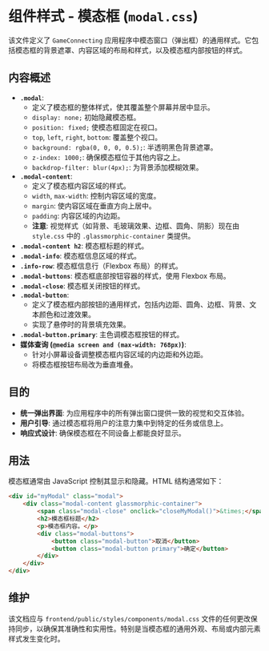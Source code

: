 # 组件样式 - 模态框 (`modal.css`)

该文件定义了 `GameConnecting` 应用程序中模态窗口（弹出框）的通用样式。它包括模态框的背景遮罩、内容区域的布局和样式，以及模态框内部按钮的样式。

## 内容概述

-   **`.modal`**: 
    -   定义了模态框的整体样式，使其覆盖整个屏幕并居中显示。
    -   `display: none;` 初始隐藏模态框。
    -   `position: fixed;` 使模态框固定在视口。
    -   `top`, `left`, `right`, `bottom`: 覆盖整个视口。
    -   `background: rgba(0, 0, 0, 0.5);`: 半透明黑色背景遮罩。
    -   `z-index: 1000;`: 确保模态框位于其他内容之上。
    -   `backdrop-filter: blur(4px);`: 为背景添加模糊效果。
-   **`.modal-content`**: 
    -   定义了模态框内容区域的样式。
    -   `width`, `max-width`: 控制内容区域的宽度。
    -   `margin`: 使内容区域在垂直方向上居中。
    -   `padding`: 内容区域的内边距。
    -   **注意**: 视觉样式（如背景、毛玻璃效果、边框、圆角、阴影）现在由 `style.css` 中的 `.glassmorphic-container` 类提供。
-   **`.modal-content h2`**: 模态框标题的样式。
-   **`.modal-info`**: 模态框信息区域的样式。
-   **`.info-row`**: 模态框信息行（Flexbox 布局）的样式。
-   **`.modal-buttons`**: 模态框底部按钮容器的样式，使用 Flexbox 布局。
-   **`.modal-close`**: 模态框关闭按钮的样式。
-   **`.modal-button`**: 
    -   定义了模态框内部按钮的通用样式，包括内边距、圆角、边框、背景、文本颜色和过渡效果。
    -   实现了悬停时的背景填充效果。
-   **`.modal-button.primary`**: 主色调模态框按钮的样式。
-   **媒体查询 (`@media screen and (max-width: 768px)`)**: 
    -   针对小屏幕设备调整模态框内容区域的内边距和外边距。
    -   将模态框按钮布局改为垂直堆叠。

## 目的

-   **统一弹出界面**: 为应用程序中的所有弹出窗口提供一致的视觉和交互体验。
-   **用户引导**: 通过模态框将用户的注意力集中到特定的任务或信息上。
-   **响应式设计**: 确保模态框在不同设备上都能良好显示。

## 用法

模态框通常由 JavaScript 控制其显示和隐藏。HTML 结构通常如下：

```html
<div id="myModal" class="modal">
    <div class="modal-content glassmorphic-container">
        <span class="modal-close" onclick="closeMyModal()">&times;</span>
        <h2>模态框标题</h2>
        <p>模态框内容。</p>
        <div class="modal-buttons">
            <button class="modal-button">取消</button>
            <button class="modal-button primary">确定</button>
        </div>
    </div>
</div>
```

## 维护

该文档应与 `frontend/public/styles/components/modal.css` 文件的任何更改保持同步，以确保其准确性和实用性。特别是当模态框的通用外观、布局或内部元素样式发生变化时。

